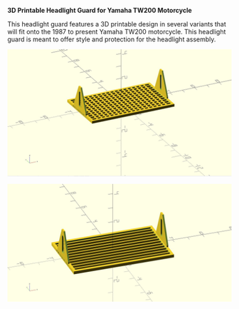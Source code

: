 **3D Printable Headlight Guard for Yamaha TW200 Motorcycle**

This headlight guard features a 3D printable design in several variants that will fit onto the 1987 to present Yamaha TW200 motorcycle. This headlight guard is meant to offer style and protection for the headlight assembly. 

![TW200 Headlight Guard](TW200_Headlight_Guard_001.jpg?raw=true "Headlight Guard for Yamaha TW200")

![TW200 Headlight Guard](TW200_Headlight_Guard_002.jpg?raw=true "Headlight Guard for Yamaha TW200")
